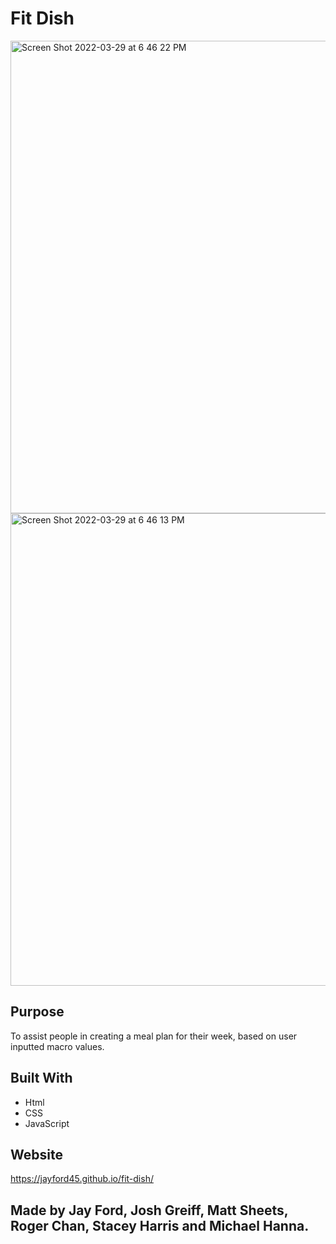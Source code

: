 # Fit Dish
<img width="756" alt="Screen Shot 2022-03-29 at 6 46 22 PM" src="https://user-images.githubusercontent.com/93888416/160719090-ecd18a9a-afd4-4736-bdf9-ce067118c315.png">
<img width="756" alt="Screen Shot 2022-03-29 at 6 46 13 PM" src="https://user-images.githubusercontent.com/93888416/160719096-2b1db28f-5717-4c6d-aa00-2ea623c7deba.png">


## Purpose
To assist people in creating a meal plan for their week, based on user inputted macro values.

## Built With
* Html
* CSS
* JavaScript

## Website
https://jayford45.github.io/fit-dish/

## Made by Jay Ford, Josh Greiff, Matt Sheets, Roger Chan, Stacey Harris and Michael Hanna.
